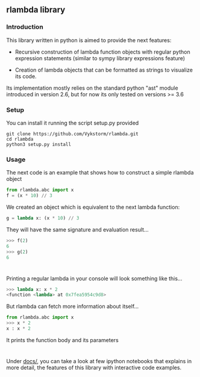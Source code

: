 ## rlambda library

### Introduction


This library written in python is aimed to provide the next features:
- Recursive construction of lambda function objects with regular python expression
statements (similar to sympy library expressions feature)

- Creation of lambda objects that can be formatted as strings to visualize
its code.

Its implementation mostly relies on the standard python "ast" module introduced in version 2.6, but for now
its only tested on versions >= 3.6

### Setup
You can install it running the script setup.py provided
```
git clone https://github.com/Vykstorm/rlambda.git
cd rlambda
python3 setup.py install
```

### Usage

The next code is an example that shows how to construct a simple rlambda object
```python
from rlambda.abc import x
f = (x * 10) // 3
```

We created an object which is equivalent to the next lambda function:
```python
g = lambda x: (x * 10) // 3
```

They will have the same signature and evaluation result...
```python
>>> f(2)
6
>>> g(2)
6
```


#


Printing a regular lambda in your console will look something like this...

```python
>>> lambda x: x * 2
<function <lambda> at 0x7fea5954c9d8>
```

But rlambda can fetch more information about itself...
```python
from rlambda.abc import x
>>> x * 2
x : x * 2
``` 
It prints the function body and its parameters


#
Under [docs/](docs/), you can take a look at few ipython notebooks that explains in more detail, the features of this library with interactive code examples.

